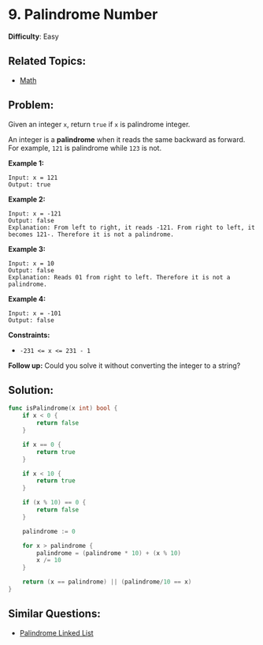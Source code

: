 # 9. Palindrome Number

**Difficulty**: Easy

## Related Topics:

- [Math](https://leetcode.com/tag/math/)

## Problem:

Given an integer `x`, return `true` if `x` is palindrome integer.

An integer is a **palindrome** when it reads the same backward as forward. For example, `121` is palindrome while `123` is not.

**Example 1:**

```
Input: x = 121
Output: true
```

**Example 2:**

```
Input: x = -121
Output: false
Explanation: From left to right, it reads -121. From right to left, it becomes 121-. Therefore it is not a palindrome.
```

**Example 3:**

```
Input: x = 10
Output: false
Explanation: Reads 01 from right to left. Therefore it is not a palindrome.
```

**Example 4:**

```
Input: x = -101
Output: false
```

**Constraints:**

- `-231 <= x <= 231 - 1`

**Follow up:** Could you solve it without converting the integer to a string?

## Solution:

```go
func isPalindrome(x int) bool {
	if x < 0 {
		return false
	}

	if x == 0 {
		return true
	}

	if x < 10 {
		return true
	}

	if (x % 10) == 0 {
		return false
	}

	palindrome := 0

	for x > palindrome {
		palindrome = (palindrome * 10) + (x % 10)
		x /= 10
	}

	return (x == palindrome) || (palindrome/10 == x)
}
```

## Similar Questions:

- [Palindrome Linked List](https://github.com/ju-popov/leetcode.com/tree/main/problems/palindrome-linked-list/)
